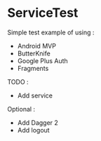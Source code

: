 # ServiceTest
Simple test example of using :
- Android MVP
- ButterKnife
- Google Plus Auth
- Fragments

TODO : 
- Add service

Optional :
- Add Dagger 2
- Add logout
